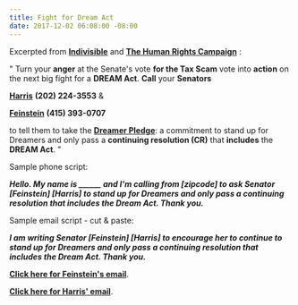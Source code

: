 ```yaml
---
title: Fight for Dream Act
date: 2017-12-02 06:08:00 -08:00
---
```


Excerpted from [**Indivisible**](https://www.indivisible.org/) and [**The Human Rights Campaign**](https://www.hrc.org/) :

"  Turn your **anger** at the Senate's vote **for the Tax Scam** vote into **action** on the next big fight for a **DREAM Act**.  **Call** your **Senators** 

[**Harris**](https://www.harris.senate.gov/) **(202) 224-3553** &

[**Feinstein**](https://www.feinstein.senate.gov/public/) **(415) 393-0707** 

to tell them to take the **[Dreamer Pledge](https://www.dreamerpledge.org/)**: a commitment to stand up for Dreamers and only pass a **continuing resolution (CR)** that **includes** the **DREAM Act**.   "

Sample phone script:

***Hello.  My name is ______ and I'm calling from [zipcode] to ask Senator [Feinstein] [Harris] to stand up for Dreamers and only pass a continuing resolution that includes the Dream Act.  Thank you.***

Sample email script - cut & paste:

***I am writing Senator [Feinstein] [Harris] to encourage her to continue to stand up for Dreamers and only pass a continuing resolution that includes the Dream Act.  Thank you.***

[**Click here for Feinstein's email**](https://www.feinstein.senate.gov/public/index.cfm/e-mail-me).

[**Click here for Harris' email**](https://www.harris.senate.gov/contact/email).
